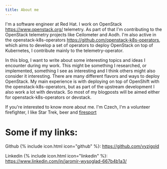 ```yaml
---
title: About me
---
```


I'm a software engineer at Red Hat. I work on OpenStack https://www.openstack.org/ telemetry. As part of that I'm contributing to the OpenStack telemetry projects like Ceilometer and Aodh. I'm also active in the openstack-k8s-operators https://github.com/openstack-k8s-operators, which aims to develop a set of operators to deploy OpenStack on top of Kubernetes, I contribute mainly to the telemetry-operator.

In this blog, I want to write about some interesting topics and ideas I encounter during my work. This might be something I researched, or implemented, something I see as interesting and I think others might also consider it interesting. There are many different flavors and ways to deploy OpenStack. My main experience is with deploying on top of OpenShift with the openstack-k8s-operators, but as part of the upstream development I also work a lot with devstack. So most of my blogposts will be aimed either for openstack-k8s-operators or devstack.

If you're interested to know more about me. I'm Czech, I'm a volunteer firefighter, I like Star Trek, beer and [firesport](https://www.youtube.com/watch?v=5tUCGp_jbVw)

# Some if my links:

Github {% include icon.html icon="github" %}: https://github.com/vyzigold

Linkedin {% include icon.html icon="linkedin" %}: https://www.linkedin.com/in/jaromír-wysoglad-667b4b1a3/
